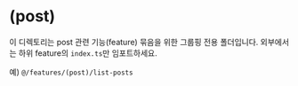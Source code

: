 # (post)

이 디렉토리는 post 관련 기능(feature) 묶음을 위한 그룹핑 전용 폴더입니다.
외부에서는 하위 feature의 `index.ts`만 임포트하세요.

예) `@/features/(post)/list-posts`
